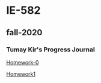 # IE-582
## fall-2020
### Tumay Kir's Progress Journal


[Homework-0](https://bu-ie-582.github.io/fall20-tumaykir/Homework-0)

[Homework1](https://bu-ie-582.github.io/fall20-tumaykir/Homework1-IE582)
